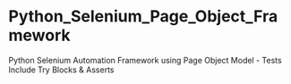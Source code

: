 # Python_Selenium_Page_Object_Framework
Python Selenium Automation Framework using Page Object Model - Tests Include Try Blocks &amp; Asserts
